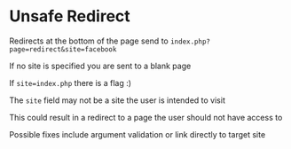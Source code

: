 # Unsafe Redirect

Redirects at the bottom of the page send to `index.php?page=redirect&site=facebook`

If no site is specified you are sent to a blank page

If `site=index.php` there is a flag :)

The `site` field may not be a site the user is intended to visit

This could result in a redirect to a page the user should not have access to

Possible fixes include argument validation or link directly to target site
